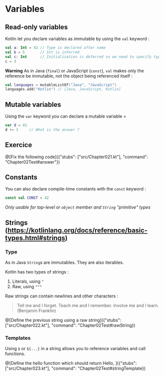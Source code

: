 # Variables

## Read-only variables

Kotlin let you declare variables as immutable by using the `val` keyword :

```kotlin 
val a: Int = 42 // Type is declared after name
val b = 5       // Int is inferred
val c: Int      // Initialization is deferred so we need to specify type
c = 3
```

**Warning** As in Java (`final`) or JavaScript (`const`), `val` makes only the reference be immutable, not the object being referenced itself :

```kotlin
val languages = mutableListOf("Java", "JavaScript")
languages.add("Kotlin") // [Java, JavaScript, Kotlin]
```

## Mutable variables

Using the `var` keyword you can declare a mutable variable =

```kotlin
var d = 41
d += 1     // What is the answer ?
```

## Exercice

@[Fix the following code]({"stubs": ["src/Chapter021.kt"], "command": "Chapter02Test#answer"})

## Constants

You can also declare compile-time constants with the `const` keyword :

```kotlin
const val CONST = 42
```

*Only usable for top-level or `object` member and `String` "primitive" types*

## Strings (https://kotlinlang.org/docs/reference/basic-types.html#strings)

### Type

As in Java `String`s are immutables. They are also iterables.

Kotlin has two types of strings :

1. Literals, using `"`
2. Raw, using `"""`

Raw strings can contain newlines and other characters :

>Tell me and I forget.
>Teach me and I remember.
>Involve me and I learn.
>(Benjamin Franklin)

@[Define the previous string using a raw string]({"stubs": ["src/Chapter022.kt"], "command": "Chapter02Test#rawString})

### Templates

Using `$` or `${...}` in a string allows you to reference variables and call functions.

@[Define the hello function which should return Hello, <NAME>]({"stubs": ["src/Chapter023.kt"], "command": "Chapter02Test#stringTemplate})
